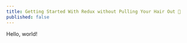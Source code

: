 ```yaml
---
title: Getting Started With Redux without Pulling Your Hair Out 💓
published: false
---
```


Hello, world!